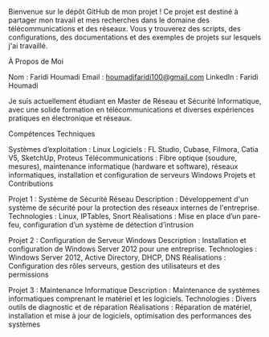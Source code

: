 Bienvenue sur le dépôt GitHub de mon projet ! Ce projet est destiné à partager mon travail et mes recherches dans le domaine des télécommunications et des réseaux. Vous y trouverez des scripts, des configurations, des documentations et des exemples de projets sur lesquels j'ai travaillé.

À Propos de Moi

Nom : Faridi Houmadi
Email : houmadifaridi100@gmail.com
LinkedIn : Faridi Houmadi

Je suis actuellement étudiant en Master de Réseau et Sécurité Informatique, avec une solide formation en télécommunications et diverses expériences pratiques en électronique et réseaux.

Compétences Techniques

Systèmes d’exploitation : Linux
Logiciels : FL Studio, Cubase, Filmora, Catia V5, SketchUp, Proteus
Télécommunications : Fibre optique (soudure, mesures), maintenance informatique (hardware et software), réseaux informatiques, installation et configuration de serveurs Windows
Projets et Contributions

Projet 1 : Système de Sécurité Réseau
Description : Développement d'un système de sécurité pour la protection des réseaux internes de l'entreprise.
Technologies : Linux, IPTables, Snort
Réalisations : Mise en place d’un pare-feu, configuration d’un système de détection d’intrusion

Projet 2 : Configuration de Serveur Windows
Description : Installation et configuration de Windows Server 2012 pour une entreprise.
Technologies : Windows Server 2012, Active Directory, DHCP, DNS
Réalisations : Configuration des rôles serveurs, gestion des utilisateurs et des permissions

Projet 3 : Maintenance Informatique
Description : Maintenance de systèmes informatiques comprenant le matériel et les logiciels.
Technologies : Divers outils de diagnostic et de réparation
Réalisations : Réparation de matériel, installation et mise à jour de logiciels, optimisation des performances des systèmes
